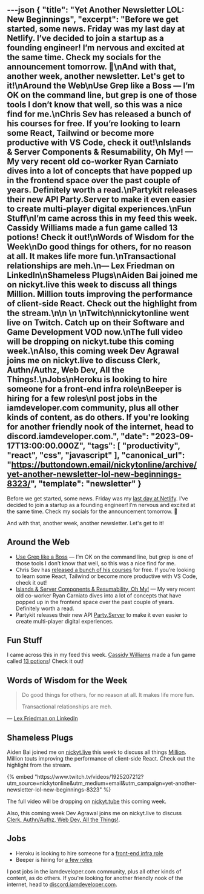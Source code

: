 ---json
{
  "title": "Yet Another Newsletter LOL: New Beginnings",
  "excerpt": "Before we get started, some news. Friday was my last day at Netlify. I’ve decided to join a startup as a founding engineer! I’m nervous and excited at the same time. Check my socials for the announcement tomorrow. 👀\nAnd with that, another week, another newsletter. Let's get to it!\nAround the Web\nUse Grep like a Boss — I’m OK on the command line, but grep is one of those tools I don’t know that well, so this was a nice find for me.\nChris Sev has released a bunch of his courses for free. If you’re looking to learn some React, Tailwind or become more productive with VS Code, check it out!\nIslands & Server Components & Resumability, Oh My! — My very recent old co-worker Ryan Carniato dives into a lot of concepts that have popped up in the frontend space over the past couple of years. Definitely worth a read.\nPartykit releases their new API Party.Server to make it even easier to create multi-player digital experiences.\nFun Stuff\nI’m came across this in my feed this week. Cassidy Williams made a fun game called 13 potions! Check it out!\nWords of Wisdom for the Week\nDo good things for others, for no reason at all. It makes life more fun.\nTransactional relationships are meh.\n— Lex Friedman on LinkedIn\nShameless Plugs\nAiden Bai joined me on nickyt.live this week to discuss all things Million. Million touts improving the performance of client-side React. Check out the highlight from the stream.\n\n        \n    \nTwitch\nnickytonline went live on Twitch. Catch up on their Software and Game Development VOD now.\nThe full video will be dropping on nickyt.tube this coming week.\nAlso, this coming week Dev Agrawal joins me on nickyt.live to discuss Clerk, Authn/Authz, Web Dev, All the Things!.\nJobs\nHeroku is looking to hire someone for a front-end infra role\nBeeper is hiring for a few roles\nI post jobs in the iamdeveloper.com community, plus all other kinds of content, as do others. If you're looking for another friendly nook of the internet, head to discord.iamdeveloper.com.",
  "date": "2023-09-17T13:00:00.000Z",
  "tags": [
    "productivity",
    "react",
    "css",
    "javascript"
  ],
  "canonical_url": "https://buttondown.email/nickytonline/archive/yet-another-newsletter-lol-new-beginnings-8323/",
  "template": "newsletter"
}
---

<p>Before we get started, some news. Friday was my <a href="https://x.com/nickytonline/status/1702797217478709696?utm_source=nickytonline&amp;utm_medium=email&amp;utm_campaign=yet-another-newsletter-lol-new-beginnings-8323" target="_blank">last day at Netlify</a>. I’ve decided to join a startup as a founding engineer! I’m nervous and excited at the same time. Check my socials for the announcement tomorrow. 👀</p>
<p>And with that, another week, another newsletter. Let's get to it!</p>
<h2>Around the Web</h2>
<ul>
<li><a href="https://levelup.gitconnected.com/use-grep-like-a-boss-9c07a147c5b2?utm_source=nickytonline&amp;utm_medium=email&amp;utm_campaign=yet-another-newsletter-lol-new-beginnings-8323" target="_blank">Use Grep like a Boss</a> — I’m OK on the command line, but grep is one of those tools I don’t know that well, so this was a nice find for me.</li>
<li>Chris Sev has <a href="https://x.com/chris__sev/status/1702343305223451069?utm_source=nickytonline&amp;utm_medium=email&amp;utm_campaign=yet-another-newsletter-lol-new-beginnings-8323" target="_blank">released a bunch of his courses</a> for free. If you’re looking to learn some React, Tailwind or become more productive with VS Code, check it out!</li>
<li><a href="https://dev.to/this-is-learning/islands-server-components-resumability-oh-my-319d?utm_source=nickytonline&amp;utm_medium=email&amp;utm_campaign=yet-another-newsletter-lol-new-beginnings-8323" target="_blank">Islands &amp; Server Components &amp; Resumability, Oh My!</a> — My very recent old co-worker Ryan Carniato dives into a lot of concepts that have popped up in the frontend space over the past couple of years. Definitely worth a read.</li>
<li>Partykit releases their new API <a href="https://blog.partykit.io/posts/partyserver-api?utm_source=nickytonline&amp;utm_medium=email&amp;utm_campaign=yet-another-newsletter-lol-new-beginnings-8323" target="_blank">Party.Server</a> to make it even easier to create multi-player digital experiences.</li>
</ul>
<h2>Fun Stuff</h2>
<p>I came across this in my feed this week. <a href="https://x.com/cassidoo/status/1701615851827319018?utm_source=nickytonline&amp;utm_medium=email&amp;utm_campaign=yet-another-newsletter-lol-new-beginnings-8323" target="_blank">Cassidy Williams</a> made a fun game called <a href="https://thirteen-potions.netlify.app/?utm_source=nickytonline&amp;utm_medium=email&amp;utm_campaign=yet-another-newsletter-lol-new-beginnings-8323" target="_blank">13 potions</a>! Check it out!</p>
<h2>Words of Wisdom for the Week</h2>
<blockquote>
<p>Do good things for others, for no reason at all. It makes life more fun.</p>
<p>Transactional relationships are meh.</p>
</blockquote>
<p>— <a href="https://www.linkedin.com/posts/lexfridman_do-good-things-for-others-for-no-reason-activity-7108841283430862848-33Hk?utm_source=nickytonline&amp;utm_medium=email&amp;utm_campaign=yet-another-newsletter-lol-new-beginnings-8323" target="_blank">Lex Friedman on LinkedIn</a></p>
<h2>Shameless Plugs</h2>
<p>Aiden Bai joined me on <a href="https://nickyt.live?utm_source=nickytonline&amp;utm_medium=email&amp;utm_campaign=yet-another-newsletter-lol-new-beginnings-8323" target="_blank">nickyt.live</a> this week to discuss all things <a href="https://million.dev?utm_source=nickytonline&amp;utm_medium=email&amp;utm_campaign=yet-another-newsletter-lol-new-beginnings-8323" target="_blank">Million</a>. Million touts improving the performance of client-side React. Check out the highlight from the stream.</p>{% embed "https://www.twitch.tv/videos/1925207212?utm_source=nickytonline&amp;utm_medium=email&amp;utm_campaign=yet-another-newsletter-lol-new-beginnings-8323" %}
<p>The full video will be dropping on <a href="https://nickyt.tube?utm_source=nickytonline&amp;utm_medium=email&amp;utm_campaign=yet-another-newsletter-lol-new-beginnings-8323" target="_blank">nickyt.tube</a> this coming week.</p>
<p>Also, this coming week Dev Agrawal joins me on nickyt.live to discuss <a href="https://www.nickyt.co/pages/stream-schedule/?utm_source=nickytonline&amp;utm_medium=email&amp;utm_campaign=yet-another-newsletter-lol-new-beginnings-8323#dev-agrawal-clerk-authn-authz-web-dev-all-the-things-" target="_blank">Clerk, Authn/Authz, Web Dev, All the Things!</a>.</p>
<h2>Jobs</h2>
<ul>
<li>Heroku is looking to hire someone for a <a href="https://www.heroku.com/careers/lead-software-engineer-front-end-infrastructure-246?utm_source=nickytonline&amp;utm_medium=email&amp;utm_campaign=yet-another-newsletter-lol-new-beginnings-8323" target="_blank">front-end infra role</a></li>
<li>Beeper is hiring for <a href="https://jobs.ashbyhq.com/beeper?locationId=9a9a0cb4-df3e-4a0b-af3b-47b594a531c5&amp;utm_source=nickytonline&amp;utm_medium=email&amp;utm_campaign=yet-another-newsletter-lol-new-beginnings-8323" target="_blank">a few roles</a></li>
</ul>
<p>I post jobs in the iamdeveloper.com community, plus all other kinds of content, as do others. If you're looking for another friendly nook of the internet, head to <a href="https://discord.iamdeveloper.com?utm_source=nickytonline&amp;utm_medium=email&amp;utm_campaign=yet-another-newsletter-lol-new-beginnings-8323" target="_blank">discord.iamdeveloper.com</a>.</p>

